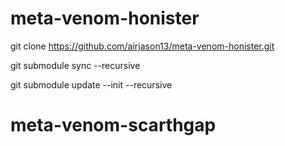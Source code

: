 # meta-venom-honister

git clone https://github.com/airjason13/meta-venom-honister.git

git submodule sync --recursive

git submodule update --init --recursive

# meta-venom-scarthgap
